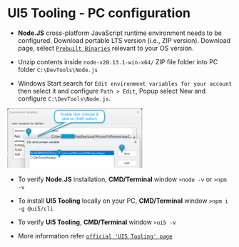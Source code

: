 # UI5 Tooling - PC configuration

* **Node.JS** cross-platform JavaScript runtime environment needs to be configured. Download portable LTS version (i.e., ZIP version). Download page, select [`Prebuilt Binaries`](https://nodejs.org/en/download/prebuilt-binaries) relevant to your OS version.

* Unzip contents inside `node-v20.13.1-win-x64/` ZIP file folder into PC folder `C:\DevTools\Node.js`

* Windows Start search for `Edit environment variables for your account` then select it and configure `Path > Edit`, Popup select New and configure `C:\DevTools\Node.js`.
<img src="img/Node.js path setting OS Env Var.png" width='60%' />

* To verify **Node.JS** installation, **CMD/Terminal** window `>node -v` or `>npm -v`

* To install **UI5 Tooling** locally on your PC, **CMD/Terminal** window `>npm i -g @ui5/cli`

* To verify **UI5 Tooling**, **CMD/Terminal** window `>ui5 -v`

* More information refer [`official 'UI5 Tooling' page`](https://sap.github.io/ui5-tooling/stable/)

